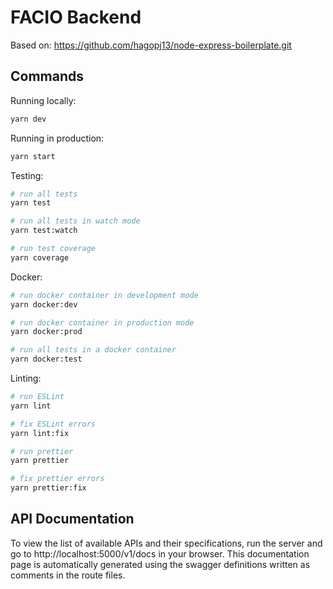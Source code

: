 # FACIO Backend

Based on: https://github.com/hagopj13/node-express-boilerplate.git

## Commands

Running locally:

```bash
yarn dev
```

Running in production:

```bash
yarn start
```

Testing:

```bash
# run all tests
yarn test

# run all tests in watch mode
yarn test:watch

# run test coverage
yarn coverage
```

Docker:

```bash
# run docker container in development mode
yarn docker:dev

# run docker container in production mode
yarn docker:prod

# run all tests in a docker container
yarn docker:test
```

Linting:

```bash
# run ESLint
yarn lint

# fix ESLint errors
yarn lint:fix

# run prettier
yarn prettier

# fix prettier errors
yarn prettier:fix
```

## API Documentation

To view the list of available APIs and their specifications, run the server and go to http://localhost:5000/v1/docs in your browser. This documentation page is automatically generated using the swagger definitions written as comments in the route files.
